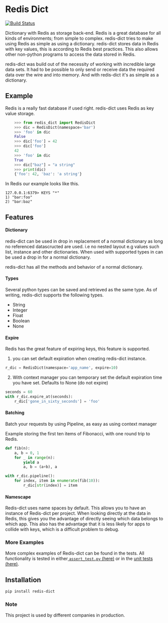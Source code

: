 # Redis Dict
[![Build Status](https://travis-ci.com/Attumm/redis-dict.svg?branch=main)](https://travis-ci.com/Attumm/redis-dict)

Dictionary with Redis as storage back-end.
Redis is a great database for all kinds of environments; from simple to complex.
redis-dict tries to make using Redis as simple as using a dictionary.
redis-dict stores data in Redis with key values, this is according to Redis best practices.
This also allows other non-python programs to access the data stored in Redis.

redis-dict was build out of the necessity of working with incredible large data sets.
It had to be possible to only send or receive data the required data over the wire and into memory.
And with redis-dict it's as simple as a dictionary.

## Example
Redis is a really fast database if used right.
redis-dict uses Redis as key value storage.
```python
    >>> from redis_dict import RedisDict
    >>> dic = RedisDict(namespace='bar')
    >>> 'foo' in dic
    False
    >>> dic['foo'] = 42
    >>> dic['foo']
    42
    >>> 'foo' in dic
    True
    >>> dic["baz"] = "a string"
    >>> print(dic)
    {'foo': 42, 'baz': 'a string'}

```
In Redis our example looks like this.
```
127.0.0.1:6379> KEYS "*"
1) "bar:foo"
2) "bar:baz"
```

## Features

#### Dictionary
redis-dict can be used in drop in replacement of a normal dictionary as long no referenced datascructed are used.
i.e no nested layout
e.g values such list, instance and other dictionaries.
When used with supported types in can be used a drop in for a normal dictionary.

redis-dict has all the methods and behavior of a normal dictionary.

#### Types
Several python types can be saved and retrieved as the same type.
As of writing, redis-dict supports the following types.
* String
* Integer
* Float
* Boolean
* None

#### Expire 
Redis has the great feature of expiring keys, this feature is supported.
1. you can set default expiration when creating redis-dict instance.
```python
r_dic = RedisDict(namespace='app_name', expire=10)
```
2. With context manager you can temporary set the default expiration time you have set.
Defaults to None (do not expire)
```python
seconds = 60
with r_dic.expire_at(seconds):
    r_dic['gone_in_sixty_seconds'] = 'foo'
```

#### Batching
Batch your requests by using Pipeline, as easy as using context manager 

Example storing the first ten items of Fibonacci, with one round trip to Redis.
```python
def fib(n):
    a, b = 0, 1
    for _ in range(n):
        yield a
        a, b = (a+b), a

with r_dic.pipeline():
    for index, item in enumerate(fib(10)):
        r_dic[str(index)] = item
```

#### Namescape
Redis-dict uses name spaces by default. This allows you to have an instance of Redis-dict per project.
When looking directly at the data in Redis, this gives you the advantage of directly seeing which data belongs to which app.
This also has the advantage that it is less likely for apps to collide with keys, which is a difficult problem to debug.

### More Examples
 More complex examples of Redis-dict can be found in the tests. All functionality is tested in either[ `assert_test.py` (here)](https://github.com/Attumm/redis-dict/blob/master/assert_test.py#L1) or in the [unit tests (here)](https://github.com/Attumm/redis-dict/blob/master/tests.py#L1). 

## Installation
```sh
pip install redis-dict
```

### Note
This project is used by different companies in production.
